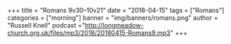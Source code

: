 +++
title = "Romans 9v30–10v21"
date = "2018-04-15"
tags = ["Romans"]
categories = ["morning"]
banner = "img/banners/romans.png"
author = "Russell Knell"
podcast ="http://longmeadow-church.org.uk/files/mp3/2018/20180415-Romans9.mp3"
+++
